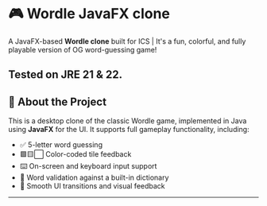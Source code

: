 # 🎮 Wordle JavaFX clone

A JavaFX-based **Wordle clone** built for ICS | It's a fun, colorful, and fully playable version of OG word-guessing game!

Tested on **JRE 21 & 22**.  
---

## 🧠 About the Project

This is a desktop clone of the classic Wordle game, implemented in Java using **JavaFX** for the UI. It supports full gameplay functionality, including:

- ✅ 5-letter word guessing
- 🟩🟨⬜ Color-coded tile feedback
- ⌨️ On-screen and keyboard input support
- 🧠 Word validation against a built-in dictionary
- 🎨 Smooth UI transitions and visual feedback
---
